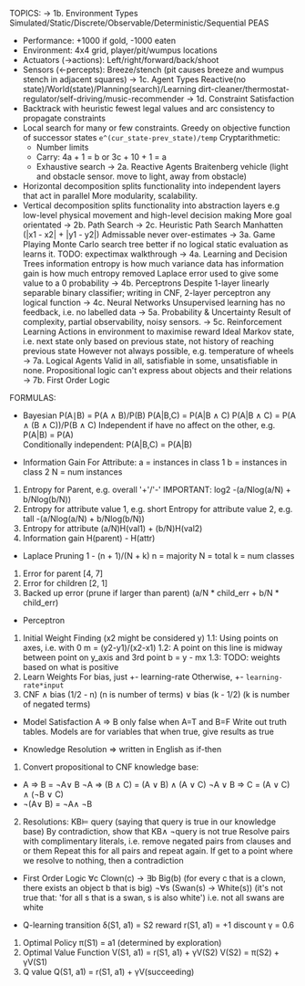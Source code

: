 <!-- SPDX-License-Identifier: zlib-acknowledgement -->
TOPICS:
→ 1b. Environment Types
Simulated/Static/Discrete/Observable/Deterministic/Sequential
PEAS
 - Performance: +1000 if gold, -1000 eaten
 - Environment: 4x4 grid, player/pit/wumpus locations
 - Actuators (->actions): Left/right/forward/back/shoot
 - Sensors (<-percepts): Breeze/stench 
 (pit causes breeze and wumpus stench in adjacent squares)
→ 1c. Agent Types
Reactive(no state)/World(state)/Planning(search)/Learning
dirt-cleaner/thermostat-regulator/self-driving/music-recommender
→ 1d. Constraint Satisfaction
- Backtrack with heuristic fewest legal values and arc consistency to propagate constraints
- Local search for many or few constraints. 
  Greedy on objective function of successor states
  `e^(cur_state-prev_state)/temp`
Cryptarithmetic:
  - Number limits
  - Carry: 4a + 1 = b or 3c + 10 + 1 = a
  - Exhaustive search
→ 2a. Reactive Agents
Braitenberg vehicle (light and obstacle sensor. move to light, away from obstacle)
- Horizontal decomposition splits functionality into independent layers that act in parallel
  More modularity, scalability.
- Vertical decomposition splits functionality into abstraction layers
  e.g low-level physical movement and high-level decision making
  More goal orientated 
→ 2b. Path Search
→ 2c. Heuristic Path Search
Manhatten (|x1 - x2| + |y1 - y2|)
Admissable never over-estimates
→ 3a. Game Playing
Monte Carlo search tree better if no logical static evaluation as learns it. 
TODO: expectimax walkthrough
→ 4a. Learning and Decision Trees
information entropy is how much variance data has
information gain is how much entropy removed
Laplace error used to give some value to a 0 probability
→ 4b. Perceptrons
Despite 1-layer linearly separable binary classifier; writing in CNF, 2-layer perceptron any logical function
→ 4c. Neural Networks
Unsupervised learning has no feedback, i.e. no labelled data
→ 5a. Probability & Uncertainty
Result of complexity, partial observability, noisy sensors.
→ 5c. Reinforcement Learning
Actions in environment to maximise reward 
Ideal Markov state, i.e. next state only based on previous state, not history of reaching previous state
However not always possible, e.g. temperature of wheels
→ 7a. Logical Agents
Valid in all, satisfiable in some, unsatisfiable in none.
Propositional logic can't express about objects and their relations
→ 7b. First Order Logic


FORMULAS:
* Bayesian
P(A∣B) = P(A ∧ B)/P(B)
P(A|B,C) = P(A|B ∧ C)
P(A|B ∧ C) = P(A ∧ (B ∧ C))/P(B ∧ C)
Independent if have no affect on the other, e.g. P(A|B) = P(A)   
Conditionally independent: P(A|B,C) = P(A|B)

* Information Gain For Attribute:
   a = instances in class 1
   b = instances in class 2
   N = num instances
1. Entropy for Parent, e.g. overall '+'/'-'
   IMPORTANT: log2
   -(a/Nlog(a/N) + b/Nlog(b/N))
2. Entropy for attribute value 1, e.g. short
   Entropy for attribute value 2, e.g. tall
   -(a/Nlog(a/N) + b/Nlog(b/N))
3. Entropy for attribute
   (a/N)H(val1) + (b/N)H(val2)
4. Information gain
   H(parent) - H(attr)

* Laplace Pruning
1 - (n + 1)/(N + k)
n = majority
N = total
k = num classes
1. Error for parent [4, 7]
2. Error for children [2, 1]
3. Backed up error (prune if larger than parent)
(a/N * child_err + b/N * child_err)

* Perceptron
1. Initial Weight Finding (x2 might be considered y)
  1.1: Using points on axes, i.e. with 0
       m = (y2-y1)/(x2-x1) 
  1.2: A point on this line is midway between point on y_axis and 3rd point
       b = y - mx
  1.3: TODO: weights based on what is positive 
2. Learn Weights
  For bias, just +- learning-rate
  Otherwise, +- `learning-rate*input`
3. CNF
∧ bias (1/2 - n) (n is number of terms)
∨ bias (k - 1/2) (k is number of negated terms)

* Model Satisfaction
A ⇒  B only false when A=T and B=F
Write out truth tables. 
Models are for variables that when true, give results as true

* Knowledge Resolution
⇒  written in English as if-then
1. Convert propositional to CNF knowledge base:
  - A ⇒ B = ¬A∨ B
   ¬A ⇒ (B ∧ C) = (A ∨ B) ∧ (A ∨ C)
   ¬A ∨ B ⇒ C = (A ∨ C) ∧ (¬B ∨ C)  
  - ¬(A∨ B) = ¬A∧ ¬B
2. Resolutions:
KB⊨ query (saying that query is true in our knowledge base)
By contradiction, show that KB∧ ¬query is not true
Resolve pairs with complimentary literals, i.e. remove negated pairs from clauses and or them
Repeat this for all pairs and repeat again. If get to a point where we resolve to nothing, then a contradiction 

* First Order Logic
∀c Clown(c) → ∃b Big(b) (for every c that is a clown, there exists an object b that is big)
¬∀s (Swan(s) → White(s)) 
(it's not true that: 'for all s that is a swan, s is also white')
i.e. not all swans are white

* Q-learning
transition δ(S1, a1) = S2
reward r(S1, a1) = +1
discount γ = 0.6
1. Optimal Policy π(S1) = a1 (determined by exploration)
2. Optimal Value Function V(S1, a1) = r(S1, a1) + γV(S2) 
                          V(S2) = π(S2) + γV(S1)
3. Q value Q(S1, a1) = r(S1, a1) + γV(succeeding)
